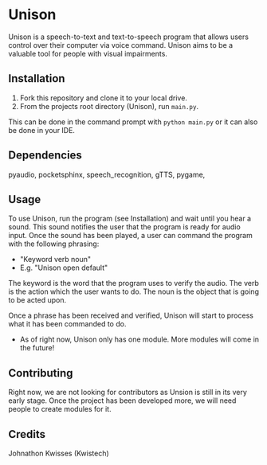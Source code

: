 # Unison
Unison is a speech-to-text and text-to-speech program that allows users control over their computer via voice command.
Unison aims to be a valuable tool for people with visual impairments.

## Installation

1. Fork this repository and clone it to your local drive.
2. From the projects root directory (Unison), run `main.py`.


This can be done in the command prompt with `python main.py` or it can also be done in your IDE.

## Dependencies
pyaudio,
pocketsphinx,
speech_recognition,
gTTS,
pygame,

## Usage

To use Unison, run the program (see Installation) and wait until you hear a sound. This sound notifies the user that the program is ready for audio input. Once the sound has been played, a user can command the program with the following phrasing:

+ "Keyword verb noun"
+ E.g. "Unison open default"

The keyword is the word that the program uses to verify the audio. The verb is the action which the user wants to do. The noun is the object that is going to be acted upon. 


Once a phrase has been received and verified, Unison will start to process what it has been commanded to do. 

* As of right now, Unison only has one module. More modules will come in the future!

## Contributing

Right now, we are not looking for contributors as Unsion is still in its very early stage. Once the project has been developed more, we will need people to create modules for it.

## Credits

Johnathon Kwisses (Kwistech)
